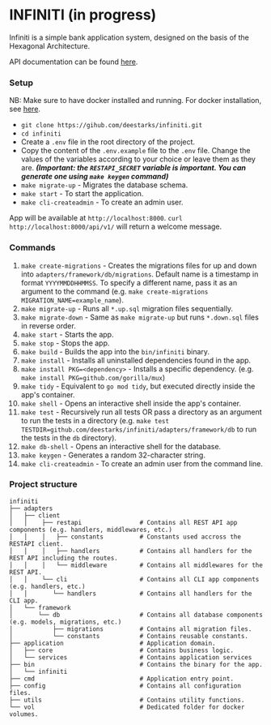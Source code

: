 # INFINITI (in progress)

Infiniti is a simple bank application system, designed on the basis of the Hexagonal Architecture.

API documentation can be found [here](https://documenter.getpostman.com/view/14444131/UVyswvHJ).

### Setup

NB: Make sure to have docker installed and running. For docker installation, see [here](https://docs.docker.com/get-docker/).

- `git clone https://gihub.com/deestarks/infiniti.git`
- `cd infiniti`
- Create a `.env` file in the root directory of the project.
- Copy the content of the `.env.example` file to the `.env` file. Change the values of the variables according to your choice or leave them as they are. ***(Important: the `RESTAPI_SECRET` variable is important. You can generate one using `make keygen` command)***
- `make migrate-up` - Migrates the database schema.
- `make start` - To start the application.
- `make cli-createadmin` - To create an admin user.

App will be available at `http://localhost:8000`. `curl http://localhost:8000/api/v1/` will return a welcome message.


### Commands
1. `make create-migrations` - Creates the migrations files for up and down into `adapters/framework/db/migrations`. Default name is a timestamp in format `YYYYMMDDHHMMSS`. To specify a different name, pass it as an argument to the command (e.g. `make create-migrations MIGRATION_NAME=example_name`).
2. `make migrate-up` - Runs all `*.up.sql` migration files sequentially.
3. `make migrate-down` - Same as `make migrate-up` but runs `*.down.sql` files in reverse order.
4. `make start` - Starts the app.
5. `make stop` - Stops the app.
6. `make build` - Builds the app into the `bin/infiniti` binary.
7. `make install` - Installs all uninstalled dependencies found in the app.
8. `make install PKG=<dependency>` - Installs a specific dependency. (e.g. `make install PKG=github.com/gorilla/mux`)
9. `make tidy` - Equivalent to `go mod tidy`, but executed directly inside the app's container.
10. `make shell` - Opens an interactive shell inside the app's container.
11. `make test` - Recursively run all tests OR pass a directory as an argument to run the tests in a directory (e.g. `make test TESTDIR=github.com/deestarks/infiniti/adapters/framework/db` to run the tests in the `db` directory).
12. `make db-shell` - Opens an interactive shell for the database.
13. `make keygen` - Generates a random 32-character string.
14. `make cli-createadmin` - To create an admin user from the command line.


### Project structure
```
infiniti
├── adapters
│   ├── client
│   │    ├── restapi                # Contains all REST API app components (e.g. handlers, middlewares, etc.)
│   │    │   ├── constants          # Constants used accross the RESTAPI client.
│   │    │   ├── handlers           # Contains all handlers for the REST API including the routes.
│   │    │   └── middleware         # Contains all middlewares for the REST API.
│   │    └── cli                    # Contains all CLI app components (e.g. handlers, etc.)
│   │       └── handlers            # Contains all handlers for the CLI app.
│   └── framework
│       └── db                      # Contains all database components (e.g. models, migrations, etc.)
│           ├── migrations          # Contains all migration files.
│           └── constants           # Contains reusable constants.
├── application                     # Application domain.
│   ├── core                        # Contains business logic.
│   └── services                    # Contains application services
├── bin                             # Contains the binary for the app.
│   └── infiniti
├── cmd                             # Application entry point.
├── config                          # Contains all configuration files.
├── utils                           # Contains utility functions.
└── vol                             # Dedicated folder for docker volumes.
```